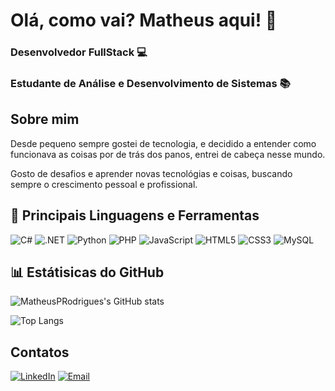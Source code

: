 # Olá, como vai? Matheus aqui! 👋

### Desenvolvedor FullStack 💻
### Estudante de Análise e Desenvolvimento de Sistemas 📚 

## Sobre mim

Desde pequeno sempre gostei de tecnologia, e decidido a entender como funcionava as coisas por de trás dos panos, entrei de cabeça nesse mundo.

Gosto de desafios e aprender novas tecnológias e coisas, buscando sempre o crescimento pessoal e profissional.

## 🔧 Principais Linguagens e Ferramentas

![C#](https://img.shields.io/badge/C%23-239120?style=for-the-badge&logo=c-sharp&logoColor=white)
![.NET](https://img.shields.io/badge/.NET-512BD4?style=for-the-badge&logo=dotnet&logoColor=white)
![Python](https://img.shields.io/badge/Python-3776AB?style=for-the-badge&logo=python&logoColor=white)
![PHP](https://img.shields.io/badge/PHP-777BB4?style=for-the-badge&logo=php&logoColor=white)
![JavaScript](https://img.shields.io/badge/JavaScript-F7DF1E?style=for-the-badge&logo=javascript&logoColor=black)
![HTML5](https://img.shields.io/badge/HTML5-E34F26?style=for-the-badge&logo=html5&logoColor=white)
![CSS3](https://img.shields.io/badge/CSS3-1572B6?style=for-the-badge&logo=css3&logoColor=white)
![MySQL](https://img.shields.io/badge/MySQL-4479A1?style=for-the-badge&logo=mysql&logoColor=white)

## 📊 Estátisicas do GitHub

![MatheusPRodrigues's GitHub stats](https://github-readme-stats.vercel.app/api?username=MatheusPRodrigues&show_icons=true&theme=github_dark&hide_title=false)

![Top Langs](https://github-readme-stats.vercel.app/api/top-langs/?username=MatheusPRodrigues&layout=normal&theme=github_dark&hide_title=false&langs_count=10)

## Contatos

[![LinkedIn](https://img.shields.io/badge/LinkedIn-0077B5?style=for-the-badge&logo=linkedin&logoColor=white)](www.linkedin.com/in/matheusp-rodrigues19) 
[![Email](https://img.shields.io/badge/matherodrigues17@gmail.com-D14836?style=for-the-badge&logo=gmail&logoColor=white)](mailto:matherodrigues17@gmail.com)

